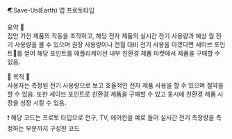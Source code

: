 :earth_asia:Save-Us(Earth) 앱 프로토타입 

요약  :loudspeaker:  
집안 가전 제품의 작동을 조작하고, 해당 전자 제품의 실시간 전기 사용량과 예상 월 전기 사용량을 볼 수 있으며 권장 사용량이나 전월 대비 전기 사용을 아꼈다면 세이브 포인트:seedling:를 얻어 해당 포인트를 애플리케이션 내부 친환경 제품 마켓에서 제품을 구매할 수 있음.

:deciduous_tree: 목적   :deciduous_tree:   
사용자는 측정된 전기 사용량으로 보고 효율적인 전자 제품 사용을 할 수 있으며 절약을 할 수 있음. 또한 세이브 포인트로 친환경 제품을 구매할 수 있고 동시에 친환경 제품 시장을 성장 시킬 수 있음.

:heavy_exclamation_mark: 해당 코드는 프로토 타입으로 전구, TV, 에어컨을 예로 들어 실시간 전기 측정량을 측정하는 부분까지 구성한 코드
